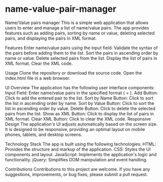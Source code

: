 # name-value-pair-manager
Name/Value pairs manager
This is a simple web application that allows users to enter and manage a list of name/value pairs. The app provides features such as adding pairs, sorting by name or value, deleting selected pairs, and displaying the pairs in XML format.

Features
Enter name/value pairs using the input field.
Validate the syntax of the pairs before adding them to the list.
Sort the pairs in ascending order by name or value.
Delete selected pairs from the list.
Display the list of pairs in XML format.
Clear the XML code.

Usage
Clone the repository or download the source code.
Open the index.html file in a web browser.

UI Overview
The application has the following user interface components:
Input Field: Enter name/value pairs in the specified format (<name> = <value>).
Add Button: Click to add the entered pair to the list.
Sort by Name Button: Click to sort the list in ascending order by name.
Sort by Value Button: Click to sort the list in ascending order by value.
Delete Button: Click to delete the selected pairs from the list.
Show as XML Button: Click to display the list of pairs in XML format.
Clear XML Button: Click to clear the XML code.
Responsive Design
The application's UI adjusts automatically based on the screen size. It is designed to be responsive, providing an optimal layout on mobile phones, tablets, and desktop screens.

Technology Stack
The app is built using the following technologies:
HTML: Provides the structure and markup of the application.
CSS: Styles the UI components and layout.
JavaScript: Implements the application's logic and functionality.
jQuery: Simplifies DOM manipulation and event handling.

Contributions
Contributions to this project are welcome. If you have any suggestions, improvements, or bug fixes, please submit a pull request.
